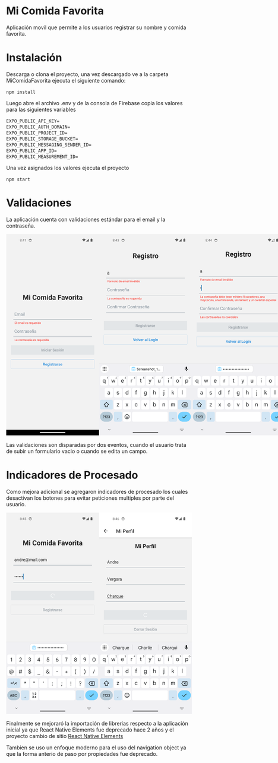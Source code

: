 Mi Comida Favorita
==================
Aplicación movil que permite a los usuarios registrar su nombre y comida favorita.

# Instalación
Descarga o clona el proyecto, una vez descargado ve a la carpeta MiComidaFavorita ejecuta el siguiente comando:

```
npm install
```

Luego abre el archivo .env y de la consola de Firebase copia los valores para las siguientes variables

```
EXPO_PUBLIC_API_KEY=
EXPO_PUBLIC_AUTH_DOMAIN=
EXPO_PUBLIC_PROJECT_ID=
EXPO_PUBLIC_STORAGE_BUCKET=
EXPO_PUBLIC_MESSAGING_SENDER_ID=
EXPO_PUBLIC_APP_ID=
EXPO_PUBLIC_MEASUREMENT_ID=
```
Una vez asignados los valores ejecuta el proyecto

```
npm start
```

# Validaciones
La aplicación cuenta con validaciones estándar para el email y la contraseña.

<div style="display:inline-flex;">
  <img src="/screenshots/login_validation.png" width="250"/>
  <img src="/screenshots/register_validation_1.png" width="250"/>
  <img src="/screenshots/register_validation_2.png" width="250"/> 
</div>

Las validaciones son disparadas por dos eventos, cuando el usuario trata de subir un formulario vacio o cuando se edita un campo.

# Indicadores de Procesado
Como mejora adicional se agregaron indicadores de procesado los cuales desactivan los botones para evitar peticiones multiples por parte del usuario.

<div style="display:inline-flex;">
  <img src="/screenshots/login_processing.png" width="250"/>
  <img src="/screenshots/home_processing.png" width="250"/>
</div>

Finalmente se mejoraró la importación de librerias respecto a la aplicación inicial ya que React Native Elements fue deprecado hace 2 años
y el proyecto cambio de sitio [React Native Elements](https://reactnativeelements.com/docs)

Tambien se uso un enfoque moderno para el uso del navigation object ya que la forma anterio de paso por propiedades fue deprecado.
